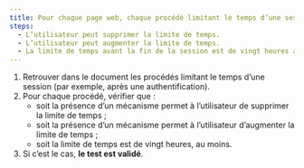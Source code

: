 ```yaml
---
title: Pour chaque page web, chaque procédé limitant le temps d’une session vérifie-t-il une de ces conditions (hors cas particuliers) ?
steps:
  - L’utilisateur peut supprimer la limite de temps.
  - L’utilisateur peut augmenter la limite de temps.
  - La limite de temps avant la fin de la session est de vingt heures au moins.
---
```


1. Retrouver dans le document les procédés limitant le temps d’une session (par exemple, après une authentification).
2. Pour chaque procédé, vérifier que :
   - soit la présence d’un mécanisme permet à l’utilisateur de supprimer la limite de temps ;
   - soit la présence d’un mécanisme permet à l’utilisateur d’augmenter la limite de temps ;
   - soit la limite de temps est de vingt heures, au moins.
3. Si c’est le cas, **le test est validé**.